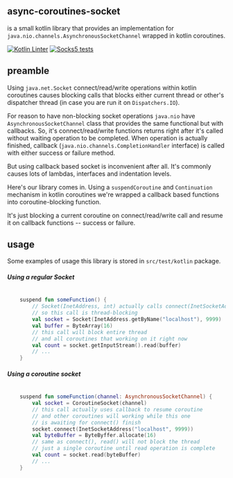 async-coroutines-socket
--------

is a small kotlin library that provides an implementation for `java.nio.channels.AsynchronousSocketChannel` wrapped in kotlin coroutines.

[![Kotlin Linter](https://github.com/TheEvilRoot/async-coroutines-socket/actions/workflows/klinter.yml/badge.svg)](https://github.com/TheEvilRoot/async-coroutines-socket/actions/workflows/klinter.yml)
[![Socks5 tests](https://github.com/TheEvilRoot/async-coroutines-socket/actions/workflows/docker-image.yml/badge.svg)](https://github.com/TheEvilRoot/async-coroutines-socket/actions/workflows/docker-image.yml)

preamble
--------

Using `java.net.Socket` connect/read/write operations within kotlin coroutines causes blocking calls that blocks either 
current thread or other's dispatcher thread (in case you are run it on `Dispatchers.IO`).

For reason to have non-blocking socket operations `java.nio` have `AsynchronousSocketChannel` class that provides 
the same functional but with callbacks. So, it's connect/read/write functions returns right after it's called 
without waiting operation to be completed. When operation is actually finished, callback (`java.nio.channels.CompletionHandler` interface)
is called with either success or failure method. 

But using callback based socket is inconvenient after all. It's commonly causes lots of lambdas, interfaces and 
indentation levels. 

Here's our library comes in. Using a `suspendCoroutine` and `Continuation` mechanism in kotlin coroutines
we're wrapped a callback based functions into coroutine-blocking function. 

It's just blocking a current coroutine on connect/read/write call and resume it on callback functions -- success or failure.

usage
-------

Some examples of usage this library is stored in `src/test/kotlin` package.

##### Using a regular Socket

```kotlin

    suspend fun someFunction() {
        // Socket(InetAddress, int) actually calls connect(InetSocketAddress)
        // so this call is thread-blocking
        val socket = Socket(InetAddress.getByName("localhost"), 9999)
        val buffer = ByteArray(16)
        // this call will block entire thread 
        // and all coroutines that working on it right now
        val count = socket.getInputStream().read(buffer)
        // ... 
    }

```

##### Using a coroutine socket

```kotlin

    suspend fun someFunction(channel: AsynchronousSocketChannel) {
        val socket = CoroutineSocket(channel)
        // this call actually uses callback to resume coroutine
        // and other coroutines will working while this one 
        // is awaiting for connect() finish
        socket.connect(InetSocketAddress("localhost", 9999))
        val byteBuffer = ByteByffer.allocate(16)
        // same as connect(), read() will not block the thread
        // just a single coroutine until read operation is complete
        val count = socket.read(byteBuffer)
        // ...
    }
```
